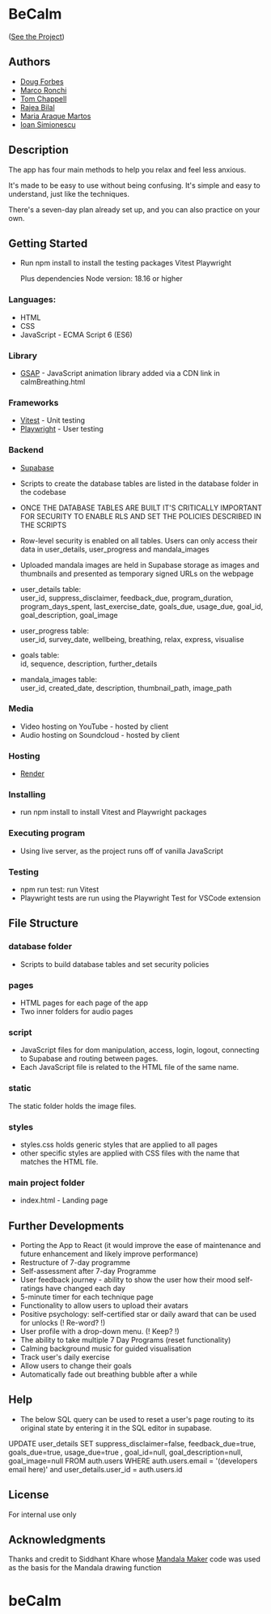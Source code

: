 
# BeCalm

([See the Project](https://be-calm.vercel.app/))

## Authors
* [Doug Forbes](https://github.com/Dug-F)
* [Marco Ronchi](https://github.com/marcornc)
* [Tom Chappell](https://github.com/Tom-Chappell-Git)
* [Rajea Bilal](https://github.com/rajea-bilal)
* [Maria Araque Martos](https://github.com/maramar0414)
* [Ioan Simionescu](https://github.com/StolenMango)

## Description

The app has four main methods to help you relax and feel less anxious.

It's made to be easy to use without being confusing. It's simple and easy to understand, just like the techniques.

There's a seven-day plan already set up, and you can also practice on your own.


## Getting Started

* Run npm install to install the testing packages
    Vitest
    Playwright

    Plus dependencies
    Node version: 18.16 or higher

### Languages:
* HTML
* CSS
* JavaScript - ECMA Script 6 (ES6)

### Library
* [GSAP](https://gsap.com/docs/v3/) - JavaScript animation library
added via a CDN link in calmBreathing.html

### Frameworks
* [Vitest](https://vitest.dev/) - Unit testing
* [Playwright](https://playwright.dev/) - User testing


### Backend
* [Supabase](https://supabase.com/)
<!-- Question for coaches: How do we shift control of Supabase to Anthony? -->

* Scripts to create the database tables are listed in the database folder in the codebase

* ONCE THE DATABASE TABLES ARE BUILT IT'S CRITICALLY IMPORTANT FOR SECURITY TO ENABLE RLS AND SET THE POLICIES DESCRIBED IN THE SCRIPTS

* Row-level security is enabled on all tables.  Users can only access their data in user_details, user_progress and mandala_images

* Uploaded mandala images are held in Supabase storage as images and thumbnails and presented as temporary signed URLs on the webpage

* user_details table:<br>
user_id, suppress_disclaimer, feedback_due, program_duration, program_days_spent, last_exercise_date, goals_due, usage_due, goal_id, goal_description, goal_image

* user_progress table:<br>
user_id, survey_date, wellbeing, breathing, relax, express, visualise

* goals table:<br>
id, sequence, description, further_details

* mandala_images table:<br>
user_id, created_date, description, thumbnail_path, image_path

### Media
* Video hosting on YouTube - hosted by client
* Audio hosting on Soundcloud - hosted by client

### Hosting

* [Render](https://dashboard.render.com/)
<!-- Question for coaches: How do we shift control of deployment to Anthony? -->

### Installing

* run npm install to install Vitest and Playwright packages

### Executing program

* Using live server, as the project runs off of vanilla JavaScript

### Testing

* npm run test: run Vitest
* Playwright tests are run using the Playwright Test for VSCode extension

## File Structure

### database folder
* Scripts to build database tables and set security policies

### pages
* HTML pages for each page of the app
* Two inner folders for audio pages

### script
* JavaScript files for dom manipulation, access, login, logout, connecting to Supabase and routing between pages.
* Each JavaScript file is related to the HTML file of the same name.

### static
The static folder holds the image files.

### styles
* styles.css holds generic styles that are applied to all pages
* other specific styles are applied with CSS files with the name that matches the HTML file.

### main project folder
* index.html - Landing page

## Further Developments
* Porting the App to React (it would improve the ease of maintenance and future enhancement and likely improve performance)
* Restructure of 7-day programme
* Self-assessment after 7-day Programme
* User feedback journey - ability to show the user how their mood self-ratings have changed each day
* 5-minute timer for each technique page
* Functionality to allow users to upload their avatars
* Positive psychology: self-certified star or daily award that can be used for unlocks (! Re-word? !)
* User profile with a drop-down menu. (! Keep? !)
* The ability to take multiple 7 Day Programs (reset functionality)
* Calming background music for guided visualisation
* Track user's daily exercise
* Allow users to change their goals
* Automatically fade out breathing bubble after a while


## Help

* The below SQL query can be used to reset a user's page routing to its original state by entering it in the SQL editor in supabase.

UPDATE user_details
SET suppress_disclaimer=false, feedback_due=true, goals_due=true, usage_due=true , goal_id=null, goal_description=null, goal_image=null
FROM auth.users
WHERE auth.users.email = '(developers email here)' and user_details.user_id = auth.users.id


## License

For internal use only
<!-- Question for coaches? -->


## Acknowledgments

Thanks and credit to Siddhant Khare whose [Mandala Maker](https://github.com/Siddhant-K-code/Mandala-Maker) code was used as the basis for the Mandala drawing function

# beCalm
